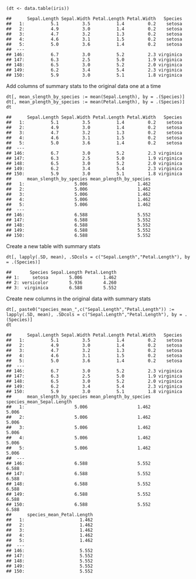     (dt <- data.table(iris))

    ##      Sepal.Length Sepal.Width Petal.Length Petal.Width   Species
    ##   1:          5.1         3.5          1.4         0.2    setosa
    ##   2:          4.9         3.0          1.4         0.2    setosa
    ##   3:          4.7         3.2          1.3         0.2    setosa
    ##   4:          4.6         3.1          1.5         0.2    setosa
    ##   5:          5.0         3.6          1.4         0.2    setosa
    ##  ---                                                            
    ## 146:          6.7         3.0          5.2         2.3 virginica
    ## 147:          6.3         2.5          5.0         1.9 virginica
    ## 148:          6.5         3.0          5.2         2.0 virginica
    ## 149:          6.2         3.4          5.4         2.3 virginica
    ## 150:          5.9         3.0          5.1         1.8 virginica

Add columns of summary stats to the original data one at a time

    dt[, mean_slength_by_species := mean(Sepal.Length), by = .(Species)]
    dt[, mean_plength_by_species := mean(Petal.Length), by = .(Species)]
    dt

    ##      Sepal.Length Sepal.Width Petal.Length Petal.Width   Species
    ##   1:          5.1         3.5          1.4         0.2    setosa
    ##   2:          4.9         3.0          1.4         0.2    setosa
    ##   3:          4.7         3.2          1.3         0.2    setosa
    ##   4:          4.6         3.1          1.5         0.2    setosa
    ##   5:          5.0         3.6          1.4         0.2    setosa
    ##  ---                                                            
    ## 146:          6.7         3.0          5.2         2.3 virginica
    ## 147:          6.3         2.5          5.0         1.9 virginica
    ## 148:          6.5         3.0          5.2         2.0 virginica
    ## 149:          6.2         3.4          5.4         2.3 virginica
    ## 150:          5.9         3.0          5.1         1.8 virginica
    ##      mean_slength_by_species mean_plength_by_species
    ##   1:                   5.006                   1.462
    ##   2:                   5.006                   1.462
    ##   3:                   5.006                   1.462
    ##   4:                   5.006                   1.462
    ##   5:                   5.006                   1.462
    ##  ---                                                
    ## 146:                   6.588                   5.552
    ## 147:                   6.588                   5.552
    ## 148:                   6.588                   5.552
    ## 149:                   6.588                   5.552
    ## 150:                   6.588                   5.552

Create a new table with summary stats

    dt[, lapply(.SD, mean), .SDcols = c("Sepal.Length","Petal.Length"), by = .(Species)]

    ##       Species Sepal.Length Petal.Length
    ## 1:     setosa        5.006        1.462
    ## 2: versicolor        5.936        4.260
    ## 3:  virginica        6.588        5.552

Create new columns in the original data with summary stats

    dt[, paste0("species_mean_",c("Sepal.Length","Petal.Length")) := lapply(.SD, mean), .SDcols = c("Sepal.Length","Petal.Length"), by = .(Species)]
    dt

    ##      Sepal.Length Sepal.Width Petal.Length Petal.Width   Species
    ##   1:          5.1         3.5          1.4         0.2    setosa
    ##   2:          4.9         3.0          1.4         0.2    setosa
    ##   3:          4.7         3.2          1.3         0.2    setosa
    ##   4:          4.6         3.1          1.5         0.2    setosa
    ##   5:          5.0         3.6          1.4         0.2    setosa
    ##  ---                                                            
    ## 146:          6.7         3.0          5.2         2.3 virginica
    ## 147:          6.3         2.5          5.0         1.9 virginica
    ## 148:          6.5         3.0          5.2         2.0 virginica
    ## 149:          6.2         3.4          5.4         2.3 virginica
    ## 150:          5.9         3.0          5.1         1.8 virginica
    ##      mean_slength_by_species mean_plength_by_species species_mean_Sepal.Length
    ##   1:                   5.006                   1.462                     5.006
    ##   2:                   5.006                   1.462                     5.006
    ##   3:                   5.006                   1.462                     5.006
    ##   4:                   5.006                   1.462                     5.006
    ##   5:                   5.006                   1.462                     5.006
    ##  ---                                                                          
    ## 146:                   6.588                   5.552                     6.588
    ## 147:                   6.588                   5.552                     6.588
    ## 148:                   6.588                   5.552                     6.588
    ## 149:                   6.588                   5.552                     6.588
    ## 150:                   6.588                   5.552                     6.588
    ##      species_mean_Petal.Length
    ##   1:                     1.462
    ##   2:                     1.462
    ##   3:                     1.462
    ##   4:                     1.462
    ##   5:                     1.462
    ##  ---                          
    ## 146:                     5.552
    ## 147:                     5.552
    ## 148:                     5.552
    ## 149:                     5.552
    ## 150:                     5.552
